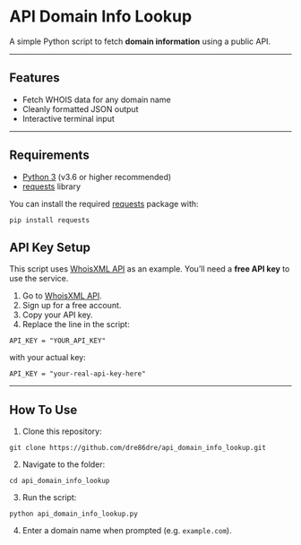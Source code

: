 # API Domain Info Lookup

A simple Python script to fetch **domain information** using a public API.

---

## Features

- Fetch WHOIS data for any domain name
- Cleanly formatted JSON output
- Interactive terminal input

---

## Requirements

- [Python 3](https://www.python.org/) (v3.6 or higher recommended)
- [requests](https://pypi.org/project/requests/) library

You can install the required [requests](https://pypi.org/project/requests/) package with:

```
pip install requests
```

## API Key Setup

This script uses [WhoisXML API](https://whois.whoisxmlapi.com/) as an example.
You’ll need a **free API key** to use the service.
1. Go to [WhoisXML API](https://whois.whoisxmlapi.com/).
2. Sign up for a free account.
3. Copy your API key.
4. Replace the line in the script:
```
API_KEY = "YOUR_API_KEY"
```
with your actual key:
```
API_KEY = "your-real-api-key-here"
```

---

## How To Use

1. Clone this repository:
```
git clone https://github.com/dre86dre/api_domain_info_lookup.git
```
2. Navigate to the folder:
```
cd api_domain_info_lookup
```
3. Run the script:
```
python api_domain_info_lookup.py
```
4. Enter a domain name when prompted (e.g. ```example.com```).
